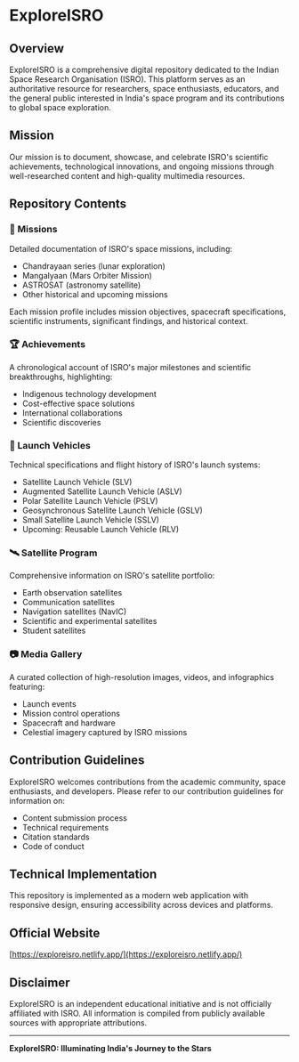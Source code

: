 # ExploreISRO

## Overview
ExploreISRO is a comprehensive digital repository dedicated to the Indian Space Research Organisation (ISRO). This platform serves as an authoritative resource for researchers, space enthusiasts, educators, and the general public interested in India's space program and its contributions to global space exploration.

## Mission
Our mission is to document, showcase, and celebrate ISRO's scientific achievements, technological innovations, and ongoing missions through well-researched content and high-quality multimedia resources.

## Repository Contents

### 🚀 Missions
Detailed documentation of ISRO's space missions, including:
- Chandrayaan series (lunar exploration)
- Mangalyaan (Mars Orbiter Mission)
- ASTROSAT (astronomy satellite)
- Other historical and upcoming missions

Each mission profile includes mission objectives, spacecraft specifications, scientific instruments, significant findings, and historical context.

### 🏆 Achievements
A chronological account of ISRO's major milestones and scientific breakthroughs, highlighting:
- Indigenous technology development
- Cost-effective space solutions
- International collaborations
- Scientific discoveries

### 🚀 Launch Vehicles
Technical specifications and flight history of ISRO's launch systems:
- Satellite Launch Vehicle (SLV)
- Augmented Satellite Launch Vehicle (ASLV)
- Polar Satellite Launch Vehicle (PSLV)
- Geosynchronous Satellite Launch Vehicle (GSLV)
- Small Satellite Launch Vehicle (SSLV)
- Upcoming: Reusable Launch Vehicle (RLV)

### 🛰️ Satellite Program
Comprehensive information on ISRO's satellite portfolio:
- Earth observation satellites
- Communication satellites
- Navigation satellites (NavIC)
- Scientific and experimental satellites
- Student satellites

### 📷 Media Gallery
A curated collection of high-resolution images, videos, and infographics featuring:
- Launch events
- Mission control operations
- Spacecraft and hardware
- Celestial imagery captured by ISRO missions

## Contribution Guidelines
ExploreISRO welcomes contributions from the academic community, space enthusiasts, and developers. Please refer to our contribution guidelines for information on:
- Content submission process
- Technical requirements
- Citation standards
- Code of conduct

## Technical Implementation
This repository is implemented as a modern web application with responsive design, ensuring accessibility across devices and platforms.

## Official Website
[https://exploreisro.netlify.app/](https://exploreisro.netlify.app/)

## Disclaimer
ExploreISRO is an independent educational initiative and is not officially affiliated with ISRO. All information is compiled from publicly available sources with appropriate attributions.

---

**ExploreISRO: Illuminating India's Journey to the Stars**
